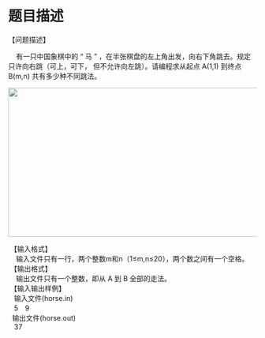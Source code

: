 # 题目描述


<p>
【问题描述】
</p>
<div>
<p>
    有一只中国象棋中的 “ 马 ” ，在半张棋盘的左上角出发，向右下角跳去。规定只许向右跳（可上，可下， 但不允许向左跳）。请编程求从起点 A(1,1) 到终点 B(m,n) 共有多少种不同跳法。
</p>
<p>
<img src="/upload/image/20130728/20130728134817_30234.jpg" alt="" width="591" height="302"/> 
</p>
</div>
<div>
</div>
<div>
 【输入格式】
</div>
<div>
</div>
<div>
    输入文件只有一行，两个整数m和n（1≤m,n≤20），两个数之间有一个空格。
</div>
<div>
 【输出格式】
</div>
<div>
</div>
<div>
    输出文件只有一个整数，即从 A 到 B 全部的走法。
</div>
<div>
</div>
<div>
 【输入输出样例】
</div>
<div>
</div>
<div>
   输入文件(horse.in)
</div>
<div>
   5　9
</div>
<div>
</div>
<div>
  输出文件(horse.out)
</div>
<div>
   37
</div>
